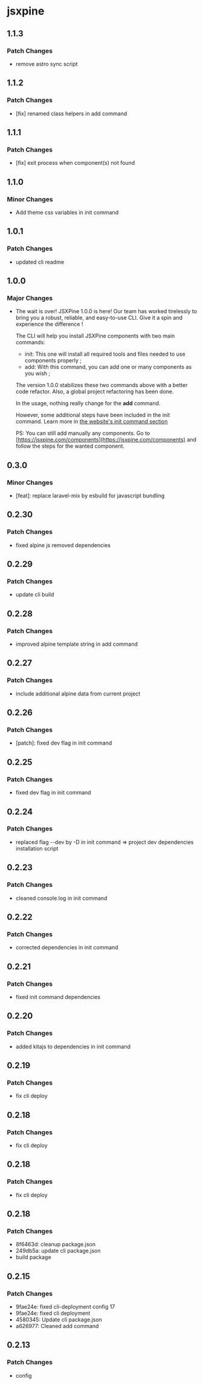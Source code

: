 # jsxpine

## 1.1.3

### Patch Changes

-   remove astro sync script

## 1.1.2

### Patch Changes

-   [fix] renamed class helpers in add command

## 1.1.1

### Patch Changes

-   [fix] exit process when component(s) not found

## 1.1.0

### Minor Changes

-   Add theme css variables in init command

## 1.0.1

### Patch Changes

-   updated cli readme

## 1.0.0

### Major Changes

-   The wait is over! JSXPine 1.0.0 is here! Our team has worked tirelessly to bring you a robust, reliable, and easy-to-use CLI. Give it a spin and experience the difference !

    The CLI will help you install JSXPine components with two main commands:

    -   init: This one will install all required tools and files needed to use components properly ;
    -   add: With this command, you can add one or many components as you wish ;

    The version 1.0.0 stabilizes these two commands above with a better code refactor.
    Also, a global project refactoring has been done.

    In the usage, nothing really change for the **add** command.

    However, some additional steps have been included in the init command. Learn more in [the website's init command section](https://jsxpine.com/core/installation-and-usage#init-command)

    PS: You can still add manually any components. Go to [https://jsxpine.com/components](https://jsxpine.com/components) and follow the steps for the wanted component.

## 0.3.0

### Minor Changes

-   [feat]: replace laravel-mix by esbuild for javascript bundling

## 0.2.30

### Patch Changes

-   fixed alpine js removed dependencies

## 0.2.29

### Patch Changes

-   update cli build

## 0.2.28

### Patch Changes

-   improved alpine template string in add command

## 0.2.27

### Patch Changes

-   include additional alpine data from current project

## 0.2.26

### Patch Changes

-   [patch]: fixed dev flag in init command

## 0.2.25

### Patch Changes

-   fixed dev flag in init command

## 0.2.24

### Patch Changes

-   replaced flag --dev by -D in init command => project dev dependencies installation script

## 0.2.23

### Patch Changes

-   cleaned console.log in init command

## 0.2.22

### Patch Changes

-   corrected dependencies in init command

## 0.2.21

### Patch Changes

-   fixed init command dependencies

## 0.2.20

### Patch Changes

-   added kitajs to dependencies in init command

## 0.2.19

### Patch Changes

-   fix cli deploy

## 0.2.18

### Patch Changes

-   fix cli deploy

## 0.2.18

### Patch Changes

-   fix cli deploy

## 0.2.18

### Patch Changes

-   8f6463d: cleanup package.json
-   249db5a: update cli package.json
-   build package

## 0.2.15

### Patch Changes

-   9fae24e: fixed cli-deployment config 17
-   9fae24e: fixed cli deployment
-   4580345: Update cli package.json
-   a626977: Cleaned add command

## 0.2.13

### Patch Changes

-   config
